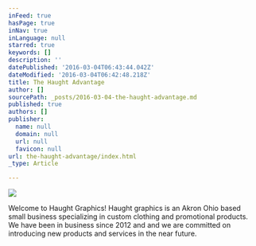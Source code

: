```yaml
---
inFeed: true
hasPage: true
inNav: true
inLanguage: null
starred: true
keywords: []
description: ''
datePublished: '2016-03-04T06:43:44.042Z'
dateModified: '2016-03-04T06:42:48.218Z'
title: The Haught Advantage
author: []
sourcePath: _posts/2016-03-04-the-haught-advantage.md
published: true
authors: []
publisher:
  name: null
  domain: null
  url: null
  favicon: null
url: the-haught-advantage/index.html
_type: Article

---
```

![](https://s3-us-west-2.amazonaws.com/the-grid-img/p/0d4f2861ab00162c8c15b970989eb6e1fa014360.png)

Welcome to Haught Graphics!  Haught graphics is an Akron Ohio based small business specializing in custom clothing and promotional products.  We have been in business since 2012 and and we are committed on introducing new products and services in the near future.